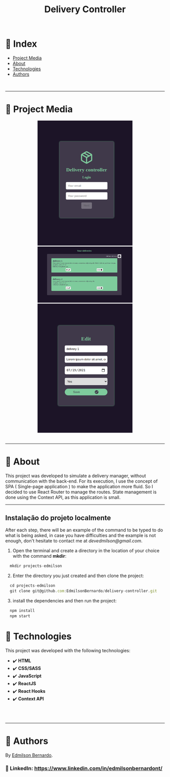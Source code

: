 <h1 align="center">Delivery Controller</h1>
<br />

# :pushpin: Index
- [Project Media](#camera_flash-project-media)
- [About](#monocle_face-about)
- [Technologies](#rocket-technologies)
- [Authors](#closed_book-authors)
<br />

---
# :camera_flash: Project Media
<div align="center">
  <img src="src/images/login.png" width="300px"/>
  <img src="src/images/list.png" width="300px"/>
  <img src="src/images/edit.png" width="300px"/>
</div>
<br />

---

# :monocle_face: About
This project was developed to simulate a delivery manager, without communication with the back-end. For its execution, I use the concept of SPA ( Single-page application ) to make the application more fluid. So I decided to use React Router to manage the routes. State management is done using the Context API, as this application is small.
<br />

---

## Instalação do projeto localmente
After each step, there will be an example of the command to be typed to do what is being asked, in case you have difficulties and the example is not enough, don't hesitate to contact me at _devedmilson@gmail.com_.
1. Open the terminal and create a directory in the location of your choice with the command **mkdir**:
```javascript
  mkdir projects-edmilson
```
2. Enter the directory you just created and then clone the project:
```javascript
  cd projects-edmilson
  git clone git@github.com:EdmilsonBernardo/delivery-controller.git
```
3. install the dependencies and then run the project:
```javascript
  npm install
  npm start
```

# :rocket: Technologies
This project was developed with the following technologies: <br>
- :heavy_check_mark: **HTML**
- :heavy_check_mark: **CSS/SASS**
- :heavy_check_mark: **JavaScript**
- :heavy_check_mark: **ReactJS**
- :heavy_check_mark: **React Hooks**
- :heavy_check_mark: **Context API**
<br><br>
<br />

---

# :closed_book: Authors
By [Edmilson Bernardo](https://github.com/EdmilsonBernardo).
### :link: LinkedIn: https://www.linkedin.com/in/edmilsonbernardont/
